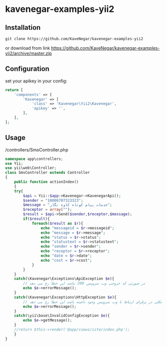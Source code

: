 # kavenegar-examples-yii2
Installation
-----
```
git clone https://github.com/KaveNegar/kavenegar-examples-yii2
```
or download from link
https://github.com/KaveNegar/kavenegar-examples-yii2/archive/master.zip


Configuration
-----
set your apikey in your config:
```php
return [
	'components' => [
		'Kavenegar' => [
			'class' => 'Kavenegar\Yii2\Kavenegar',
			'apikey' => '',
		],
	],
];
```

Usage
-----
/controllers/SmsController.php
```php
namespace app\controllers;
use Yii;
use yii\web\Controller;
class SmsController extends Controller
{
    public function actionIndex()
    {	
	try{
		$api = Yii::$app->Kavenegar->KavenegarApi();
		$sender = "10006707323323";
		$message = "خدمات پیام کوتاه کاوه نگار";
		$receptor = array("");
		$result = $api->Send($sender,$receptor,$message);
		if($result){
			foreach($result as $r){
				echo "messageid = $r->messageid";
				echo "message = $r->message";
				echo "status = $r->status";
				echo "statustext = $r->statustext";
				echo "sender = $r->sender";
				echo "receptor = $r->receptor";
				echo "date = $r->date";
				echo "cost = $r->cost";
			}       
		}
	}
	catch(\Kavenegar\Exceptions\ApiException $e){
		// در صورتی که خروجی وب سرویس 200 نباشد این خطا رخ می دهد
		echo $e->errorMessage();
	}
	catch(\Kavenegar\Exceptions\HttpException $e){
		// در زمانی که مشکلی در برقرای ارتباط با وب سرویس وجود داشته باشد این خطا رخ می دهد
		echo $e->errorMessage();
	}
	catch(\yii\base\InvalidConfigException $e){
		echo $e->getMessage();
	}	
	//return $this->render('@app/views/site/index.php');   
	}  
}
```

